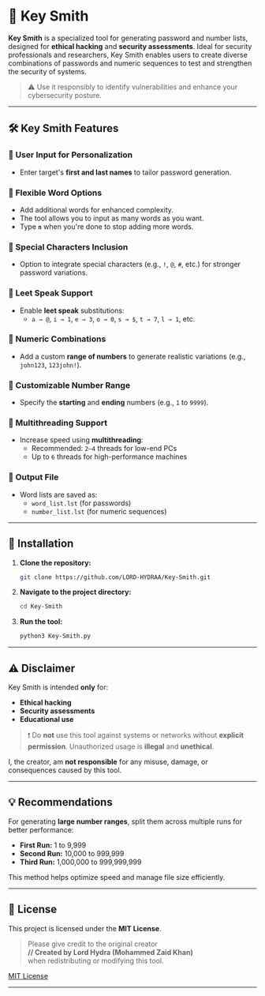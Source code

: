 # 🔐 Key Smith

**Key Smith** is a specialized tool for generating password and number lists, designed for **ethical hacking** and **security assessments**. Ideal for security professionals and researchers, Key Smith enables users to create diverse combinations of passwords and numeric sequences to test and strengthen the security of systems.

> ⚠️ Use it responsibly to identify vulnerabilities and enhance your cybersecurity posture.

---

## 🛠️ Key Smith Features

### 🔹 User Input for Personalization
- Enter target's **first and last names** to tailor password generation.

### 🔹 Flexible Word Options
- Add additional words for enhanced complexity.
- The tool allows you to input as many words as you want.
- Type **`n`** when you're done to stop adding more words.

### 🔹 Special Characters Inclusion
- Option to integrate special characters (e.g., `!`, `@`, `#`, etc.) for stronger password variations.

### 🔹 Leet Speak Support
- Enable **leet speak** substitutions:
  - `a → @`, `i → 1`, `e → 3`, `o → 0`, `s → $`, `t → 7`, `l → 1`, etc.

### 🔹 Numeric Combinations
- Add a custom **range of numbers** to generate realistic variations (e.g., `john123`, `123john!`).

### 🔹 Customizable Number Range
- Specify the **starting** and **ending** numbers (e.g., `1` to `9999`).

### 🔹 Multithreading Support
- Increase speed using **multithreading**:
  - Recommended: `2–4` threads for low-end PCs
  - Up to `6` threads for high-performance machines

### 🔹 Output File
- Word lists are saved as:  
  - `word_list.lst` (for passwords)  
  - `number_list.lst` (for numeric sequences)

---

## 🚀 Installation

1. **Clone the repository:**
   ```bash
   git clone https://github.com/LORD-HYDRAA/Key-Smith.git
   ```

2. **Navigate to the project directory:**
   ```bash
   cd Key-Smith
   ```

3. **Run the tool:**
   ```bash
   python3 Key-Smith.py
   ```

---

## ⚠️ Disclaimer

Key Smith is intended **only** for:
- **Ethical hacking**
- **Security assessments**
- **Educational use**

> ❗ Do **not** use this tool against systems or networks without **explicit permission**. Unauthorized usage is **illegal** and **unethical**.

I, the creator, am **not responsible** for any misuse, damage, or consequences caused by this tool.

---

## 💡 Recommendations

For generating **large number ranges**, split them across multiple runs for better performance:

- **First Run:** 1 to 9,999  
- **Second Run:** 10,000 to 999,999  
- **Third Run:** 1,000,000 to 999,999,999  

This method helps optimize speed and manage file size efficiently.

---

## 📄 License

This project is licensed under the **MIT License**.

> Please give credit to the original creator  
> **// Created by Lord Hydra (Mohammed Zaid Khan)**  
> when redistributing or modifying this tool.

[MIT License](https://opensource.org/licenses/MIT)

---
